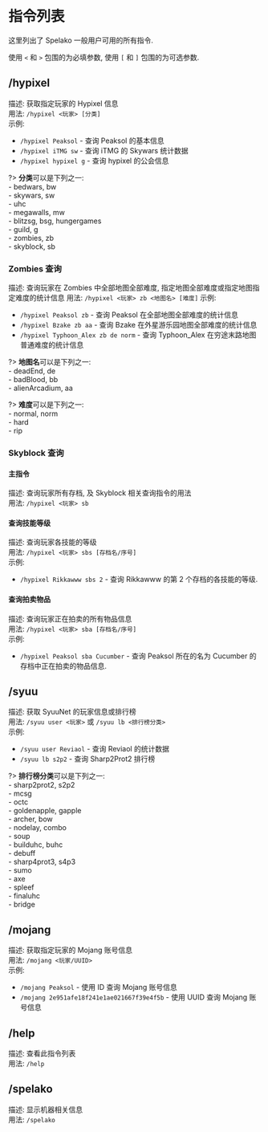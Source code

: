 # 指令列表
这里列出了 Spelako 一般用户可用的所有指令.

使用 `<` 和 `>` 包围的为必填参数, 使用 `[` 和 `]` 包围的为可选参数.

## /hypixel
描述: 获取指定玩家的 Hypixel 信息<br>
用法: `/hypixel <玩家> [分类]`<br>
示例:
- `/hypixel Peaksol` - 查询 Peaksol 的基本信息
- `/hypixel iTMG sw` - 查询 iTMG 的 Skywars 统计数据
- `/hypixel hypixel g` - 查询 hypixel 的公会信息

?> **分类**可以是下列之一:<br>- bedwars, bw<br>- skywars, sw<br>- uhc<br>- megawalls, mw<br>- blitzsg, bsg, hungergames<br>- guild, g<br>- zombies, zb<br>- skyblock, sb

### Zombies 查询
描述: 查询玩家在 Zombies 中全部地图全部难度, 指定地图全部难度或指定地图指定难度的统计信息
用法: `/hypixel <玩家> zb <地图名> [难度]`
示例:
- `/hypixel Peaksol zb` - 查询 Peaksol 在全部地图全部难度的统计信息
- `/hypixel Bzake zb aa` - 查询 Bzake 在外星游乐园地图全部难度的统计信息
- `/hypixel Typhoon_Alex zb de norm` - 查询 Typhoon_Alex 在穷途末路地图普通难度的统计信息

?> **地图名**可以是下列之一:<br>- deadEnd, de<br>- badBlood, bb<br>- alienArcadium, aa

?> **难度**可以是下列之一:<br>- normal, norm<br>- hard<br>- rip

### Skyblock 查询
#### 主指令
描述: 查询玩家所有存档, 及 Skyblock 相关查询指令的用法<br>
用法: `/hypixel <玩家> sb`

#### 查询技能等级
描述: 查询玩家各技能的等级<br>
用法: `/hypixel <玩家> sbs [存档名/序号]`<br>
示例:
- `/hypixel Rikkawww sbs 2` - 查询 Rikkawww 的第 2 个存档的各技能的等级.

#### 查询拍卖物品
描述: 查询玩家正在拍卖的所有物品信息<br>
用法: `/hypixel <玩家> sba [存档名/序号]`<br>
示例:
- `/hypixel Peaksol sba Cucumber` - 查询 Peaksol 所在的名为 Cucumber 的存档中正在拍卖的物品信息.

## /syuu
描述: 获取 SyuuNet 的玩家信息或排行榜<br>
用法: `/syuu user <玩家>` 或 `/syuu lb <排行榜分类>`<br>
示例:
- `/syuu user Reviaol` - 查询 Reviaol 的统计数据
- `/syuu lb s2p2` - 查询 Sharp2Prot2 排行榜

?> **排行榜分类**可以是下列之一:<br>- sharp2prot2, s2p2<br>- mcsg<br>- octc<br>- goldenapple, gapple<br>- archer, bow<br>- nodelay, combo<br>- soup<br>- builduhc, buhc<br>- debuff<br>- sharp4prot3, s4p3<br>- sumo<br>- axe<br>- spleef<br>- finaluhc<br>- bridge

## /mojang
描述: 获取指定玩家的 Mojang 账号信息<br>
用法: `/mojang <玩家/UUID>`<br>
示例:
- `/mojang Peaksol` - 使用 ID 查询 Mojang 账号信息
- `/mojang 2e951afe18f241e1ae021667f39e4f5b` - 使用 UUID 查询 Mojang 账号信息

## /help
描述: 查看此指令列表<br>
用法: `/help`

## /spelako
描述: 显示机器相关信息<br>
用法: `/spelako`